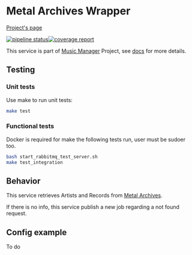 # Metal Archives Wrapper

[Project's page](https://musicmanager.gitpages.windmaker.net/metal-archives-wrapper)

[![pipeline status](https://git.windmaker.net/musicmanager/metal-archives-wrapper/badges/master/pipeline.svg)](https://git.windmaker.net/musicmanager/metal-archives-wrapper/pipelines)[![coverage report](https://git.windmaker.net/musicmanager/metal-archives-wrapper/badges/master/coverage.svg)](https://musicmanager.gitpages.windmaker.net/metal-archives-wrapper/coverage.html)

This service is part of [Music Manager](https://git.windmaker.net/musicmanager) Project, see [docs](https://git.windmaker.net/musicmanager/Music-Manager-Docs) for more details.

## Testing

### Unit tests

Use make to run unit tests:
```bash
make test
```

### Functional tests

Docker is required for make the following tests run, user must be sudoer too.
```bash
bash start_rabbitmq_test_server.sh
make test_integration
```

## Behavior

This service retrieves Artists and Records from [Metal Archives](https://www.metal-archives.com/).

If there is no info, this service publish a new job regarding a not found request.

## Config example

To do
